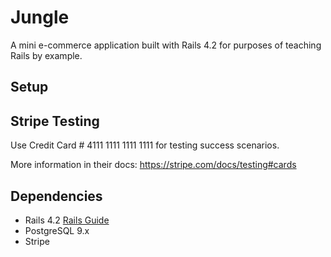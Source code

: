 # Jungle

A mini e-commerce application built with Rails 4.2 for purposes of teaching Rails by example.


## Setup

<!-- 1. Fork & Clone -->
<!-- 2. Run `bundle install` to install dependencies -->
<!-- 3. Create `config/database.yml` by copying `config/database.example.yml` -->
<!-- 4. Create `config/secrets.yml` by copying `config/secrets.example.yml` -->
<!-- 5. Run `bin/rake db:reset` to create, load and seed db -->
<!-- 6. Create .env file based on .env.example -->
<!-- 7. Sign up for a Stripe account -->
<!-- 8. Put Stripe (test) keys into appropriate .env vars -->
<!-- 9. Run `bin/rails s -b 0.0.0.0` to start the server -->

## Stripe Testing

Use Credit Card # 4111 1111 1111 1111 for testing success scenarios.

More information in their docs: <https://stripe.com/docs/testing#cards>

## Dependencies

* Rails 4.2 [Rails Guide](http://guides.rubyonrails.org/v4.2/)
* PostgreSQL 9.x
* Stripe
